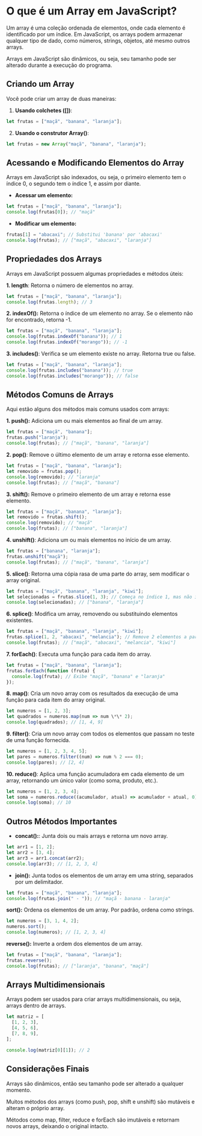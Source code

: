 # O que é um Array em JavaScript?

Um array é uma coleção ordenada de elementos, onde cada elemento é identificado por um índice. Em JavaScript, os arrays podem armazenar qualquer tipo de dado, como números, strings, objetos, até mesmo outros arrays.

Arrays em JavaScript são dinâmicos, ou seja, seu tamanho pode ser alterado durante a execução do programa.

## Criando um Array

Você pode criar um array de duas maneiras:

1. **Usando colchetes ([])**:

```js
let frutas = ["maçã", "banana", "laranja"];
```

2. **Usando o construtor Array()**:

```js
let frutas = new Array("maçã", "banana", "laranja");
```

## Acessando e Modificando Elementos do Array

Arrays em JavaScript são indexados, ou seja, o primeiro elemento tem o índice 0, o segundo tem o índice 1, e assim por diante.

- **Acessar um elemento:**

```js
let frutas = ["maçã", "banana", "laranja"];
console.log(frutas[0]); // "maçã"
```

- **Modificar um elemento:**

```js
frutas[1] = "abacaxi"; // Substitui 'banana' por 'abacaxi'
console.log(frutas); // ["maçã", "abacaxi", "laranja"]
```

## Propriedades dos Arrays

Arrays em JavaScript possuem algumas propriedades e métodos úteis:

**1. length**: Retorna o número de elementos no array.

```js
let frutas = ["maçã", "banana", "laranja"];
console.log(frutas.length); // 3
```

**2. indexOf():** Retorna o índice de um elemento no array. Se o elemento não for encontrado, retorna -1.

```js
let frutas = ["maçã", "banana", "laranja"];
console.log(frutas.indexOf("banana")); // 1
console.log(frutas.indexOf("morango")); // -1
```

**3. includes()**: Verifica se um elemento existe no array. Retorna true ou false.

```js
let frutas = ["maçã", "banana", "laranja"];
console.log(frutas.includes("banana")); // true
console.log(frutas.includes("morango")); // false
```

## Métodos Comuns de Arrays

Aqui estão alguns dos métodos mais comuns usados com arrays:

**1. push():** Adiciona um ou mais elementos ao final de um array.

```js
let frutas = ["maçã", "banana"];
frutas.push("laranja");
console.log(frutas); // ["maçã", "banana", "laranja"]
```

**2. pop()**: Remove o último elemento de um array e retorna esse elemento.

```js
let frutas = ["maçã", "banana", "laranja"];
let removido = frutas.pop();
console.log(removido); // "laranja"
console.log(frutas); // ["maçã", "banana"]
```

**3. shift():** Remove o primeiro elemento de um array e retorna esse elemento.

```js
let frutas = ["maçã", "banana", "laranja"];
let removido = frutas.shift();
console.log(removido); // "maçã"
console.log(frutas); // ["banana", "laranja"]
```

**4. unshift()**: Adiciona um ou mais elementos no início de um array.

```js
let frutas = ["banana", "laranja"];
frutas.unshift("maçã");
console.log(frutas); // ["maçã", "banana", "laranja"]
```

**5. slice()**: Retorna uma cópia rasa de uma parte do array, sem modificar o array original.

```js
let frutas = ["maçã", "banana", "laranja", "kiwi"];
let selecionadas = frutas.slice(1, 3); // Começa no índice 1, mas não inclui o índice 3
console.log(selecionadas); // ["banana", "laranja"]
```

**6. splice()**: Modifica um array, removendo ou substituindo elementos existentes.

```js
let frutas = ["maçã", "banana", "laranja", "kiwi"];
frutas.splice(1, 2, "abacaxi", "melancia"); // Remove 2 elementos a partir do índice 1 e adiciona dois novos
console.log(frutas); // ["maçã", "abacaxi", "melancia", "kiwi"]
```

**7. forEach()**: Executa uma função para cada item do array.

```js
let frutas = ["maçã", "banana", "laranja"];
frutas.forEach(function (fruta) {
  console.log(fruta); // Exibe "maçã", "banana" e "laranja"
});
```

**8. map()**: Cria um novo array com os resultados da execução de uma função para cada item do array original.

```js
let numeros = [1, 2, 3];
let quadrados = numeros.map(num => num \*\* 2);
console.log(quadrados); // [1, 4, 9]
```

**9. filter()**: Cria um novo array com todos os elementos que passam no teste de uma função fornecida.

```js
let numeros = [1, 2, 3, 4, 5];
let pares = numeros.filter((num) => num % 2 === 0);
console.log(pares); // [2, 4]
```

**10. reduce()**: Aplica uma função acumuladora em cada elemento de um array, retornando um único valor (como soma, produto, etc.).

```js
let numeros = [1, 2, 3, 4];
let soma = numeros.reduce((acumulador, atual) => acumulador + atual, 0);
console.log(soma); // 10
```

## Outros Métodos Importantes

- **concat():**: Junta dois ou mais arrays e retorna um novo array.

```js
let arr1 = [1, 2];
let arr2 = [3, 4];
let arr3 = arr1.concat(arr2);
console.log(arr3); // [1, 2, 3, 4]
```

- **join():** Junta todos os elementos de um array em uma string, separados por um delimitador.

```js
let frutas = ["maçã", "banana", "laranja"];
console.log(frutas.join(" - ")); // "maçã - banana - laranja"
```

**sort():** Ordena os elementos de um array. Por padrão, ordena como strings.

```js
let numeros = [3, 1, 4, 2];
numeros.sort();
console.log(numeros); // [1, 2, 3, 4]
```

**reverse():** Inverte a ordem dos elementos de um array.

```js
let frutas = ["maçã", "banana", "laranja"];
frutas.reverse();
console.log(frutas); // ["laranja", "banana", "maçã"]
```

## Arrays Multidimensionais

Arrays podem ser usados para criar arrays multidimensionais, ou seja, arrays dentro de arrays.

```js
let matriz = [
  [1, 2, 3],
  [4, 5, 6],
  [7, 8, 9],
];

console.log(matriz[0][1]); // 2
```

## Considerações Finais

Arrays são dinâmicos, então seu tamanho pode ser alterado a qualquer momento.

Muitos métodos dos arrays (como push, pop, shift e unshift) são mutáveis e alteram o próprio array.

Métodos como map, filter, reduce e forEach são imutáveis e retornam novos arrays, deixando o original intacto.
